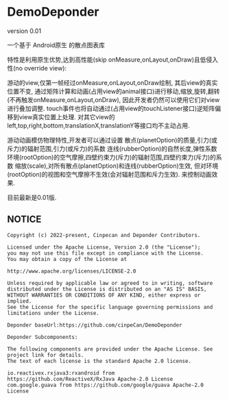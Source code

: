 # DemoDeponder
version 0.01

一个基于 Android原生 的散点图表库

特性是利用原生优势,达到高性能(skip onMeasure,onLayout,onDraw)且低侵入性(no override view):

游动的view,仅第一帧经过onMeasure,onLayout,onDraw绘制, 其后view的真实位置不变,
通过矩阵计算和动画(占用view的animal接口)进行移动,缩放,旋转,翻转(不再触发onMeasure,onLayout,onDraw), 因此开发者仍然可以使用它们对view进行叠加调整.
touch事件也将自动通过(占用view的touchListener接口)逆矩阵偏移到view真实位置上处理.
对其它view的left,top,right,bottom,translationX,translationY等接口均不主动占用.

游动动画模仿物理特性,开发者可以通过设置 
散点(planetOption)的质量,引力(或斥力)的辐射范围,引力(或斥力)的系数
连线(rubberOption)的自然长度,弹性系数
环境(rootOption)的空气摩擦,四壁约束力(斥力)的辐射范围,四壁约束力(斥力)的系数
缩放(scale),对所有散点(planetOption)和连线(rubberOption)生效, 但对环境(rootOption)的视图和空气摩擦不生效(会对辐射范围和斥力生效).
来控制动画效果.

目前最新是0.01版.


## NOTICE

    Copyright (c) 2022-present, Cinpecan and Deponder Contributors.

    Licensed under the Apache License, Version 2.0 (the "License");
    you may not use this file except in compliance with the License.
    You may obtain a copy of the License at

    http://www.apache.org/licenses/LICENSE-2.0

    Unless required by applicable law or agreed to in writing, software
    distributed under the License is distributed on an "AS IS" BASIS,
    WITHOUT WARRANTIES OR CONDITIONS OF ANY KIND, either express or implied.
    See the License for the specific language governing permissions and
    limitations under the License.
    
    Deponder baseUrl:https://github.com/cinpeCan/DemoDeponder
    
    Deponder Subcomponents:
    
    The following components are provided under the Apache License. See project link for details.
    The text of each license is the standard Apache 2.0 license.
    
    io.reactivex.rxjava3:rxandroid from https://github.com/ReactiveX/RxJava Apache-2.0 License
    com.google.guava from https://github.com/google/guava Apache-2.0 License

